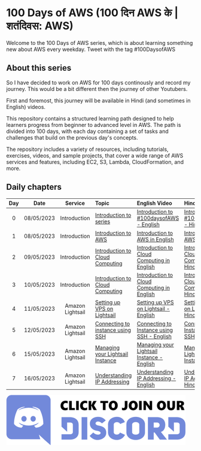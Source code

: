 # 100 Days of AWS (100 दिन AWS के | शतंदिवस: AWS)

Welcome to the 100 Days of AWS series, which is about learning something new about AWS every weekday. Tweet with the tag \#100DaysofAWS

## About this series

So I have decided to work on AWS for 100 days continously and record my journey. This would be a bit different then the journey of other Youtubers.

First and foremost, this journey will be available in Hindi (and sometimes in English) videos.

This repository contains a structured learning path designed to help learners progress from beginner to advanced level in AWS. The path is divided into 100 days, with each day containing a set of tasks and challenges that build on the previous day's concepts.

The repository includes a variety of resources, including tutorials, exercises, videos, and sample projects, that cover a wide range of AWS services and features, including EC2, S3, Lambda, CloudFormation, and more.


## Daily chapters

|  Day | Date  | Service | Topic | English Video | Hindi Video  |
|:---: | :---: | :---: | :--- | :--- | :--- |
| 0|08/05/2023| Introduction | [Introduction to series](index.md) | [Introduction to #100daysofAWS - English](https://www.youtube.com/watch?v=dcJWjyEuOLA)| [Introduction to #100daysofaws - Hindi](https://www.youtube.com/watch?v=QtoXp0ylR-4) |
| 1|08/05/2023| Introduction | [Introduction to AWS](dailynotes/01_introduction/D1-Introduction-to-AWS.md) | [Introduction to AWS in English](https://www.youtube.com/watch?v=9nnk6gNMCQc) | [Introduction to AWS in Hindi](https://youtu.be/urDDqP7oUIw)  |
| 2|09/05/2023| Introduction | [Introduction to Cloud Computing](dailynotes/01_introduction/D2-Introduction-to-Cloud-Computing.md) | [Introduction to Cloud Computing in English](https://youtu.be/AKTfLzlOMfM) | [Introduction to Cloud Computing in Hindi](https://youtu.be/3TktHCaWG94)  |
| 3|10/05/2023| Introduction | [Introduction to Cloud Computing](dailynotes/01_introduction/D2-Introduction-to-Cloud-Computing.md) | [Introduction to Cloud Computing in English](https://youtu.be/AKTfLzlOMfM) | [Introduction to Cloud Computing in Hindi](https://youtu.be/3TktHCaWG94)  |
| 4|11/05/2023| Amazon Lightsail | [Setting up VPS on Lightsail](dailynotes/02_lightsail/D4-Setting-up-VPS-on-Lightsail.md) | [Setting up VPS on Lightsail - English](https://youtu.be/qOitEwrHn0s) | [Setting up VPS on Lightsail - Hindi](https://youtu.be/ZLewZ66r3ZE)  |
| 5|12/05/2023| Amazon Lightsail | [Connecting to instance using SSH](dailynotes/02_lightsail/D5-Connecting-with-SSH.md) | [Connecting to Instance using SSH - English](https://youtu.be/ZOXSnu3ekbI) | [Connecting to Instance using SSH - Hindi](https://youtu.be/IASN4jNaA-8)  |
| 6|15/05/2023| Amazon Lightsail | [Managing your Lightsail Instance](dailynotes/02_lightsail/D6-Managing-Lightsail-instances.md) | [Managing your Lightsail Instance - English](https://youtu.be/j7PPjWlMcmo) | [Managing your Lightsail Instance - Hindi](https://youtu.be/2qNCUUCbsfA)  |
| 7|16/05/2023| Amazon Lightsail | [Understanding IP Addressing](dailynotes/02_lightsail/D7-IP_Addresses.md) | [Understanding IP Addressing - English](https://youtu.be/ZX7Akk7td-4) | [Understanding IP Addressing - Hindi](https://youtu.be/WTXC1fn6LsQ)  |




[![Join our Discord community](images/discord.png)](https://discord.gg/tnZnWqnu9F)

<!--- https://trello.com/b/aC3zlRxN/100-days-of-aws >

Access the notes here -   https://mohitkr05.github.io/100daysofaws/


## Detailed Checklist

### Day 1

- [x] Get to know more about AWS - Read the links given below
- [x] Create an AWS account
- [x] Go to IAM and secure your Root account
- [x] Create a seperate account for Console access

### Day 2

- [x] Understand what are the differences between a private data center and Cloud
- [x] Understand the NIST definition of Cloud Computing
- [x] 5-4-3 Model of Cloud Computing
- [x] Differences between IAAS/PAAS/SAAS
- [x] (*Optional*) Enroll in the Cloud Computing Crash course [^1] - Ask for a FREE coupon on Slack.

### Day 3

- [x] Understand the concept of Virtualization
- [x] How virtualization enables cloud computing
- [x] What is a Virtual Private Server (VPS) ?
- [x] How VPS were part of web hosting solutions.
- [x] Introduction to AWS Lightsail

### Day 4

- [x] Walkthrough of  Amazon Lightsail account
- [x] Understanding Blueprints
- [x] Creating a new VPS using a LAMP Stack
- [x] Connecting to the instance using web console

### Day 5

- [x] Understanding Key exchanges
- [x] Understanding SSH
- [x] How SSH works
- [x] Using the key pair to login to the instance

## Day 6

- [x] Understanding more about the Lightsail instance
- [x] Installing software on your instance
- [x] Managing your Instance
- [x] Monitoring the instance.
- [x] Understand Burstable instances